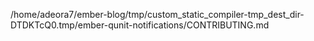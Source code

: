 /home/adeora7/ember-blog/tmp/custom_static_compiler-tmp_dest_dir-DTDKTcQ0.tmp/ember-qunit-notifications/CONTRIBUTING.md